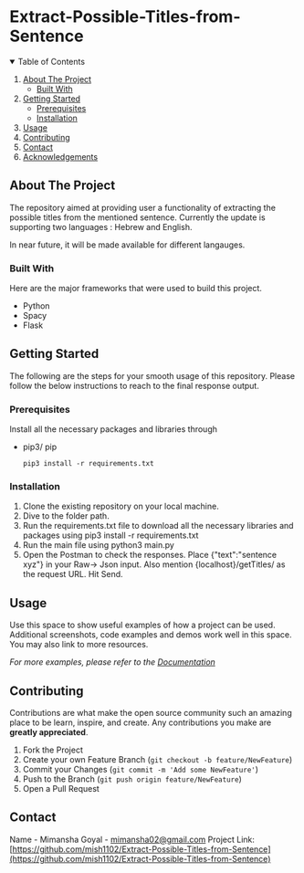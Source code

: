 # Extract-Possible-Titles-from-Sentence

<!-- TABLE OF CONTENTS -->
<details open="open">
  <summary>Table of Contents</summary>
  <ol>
    <li>
      <a href="#about-the-project">About The Project</a>
      <ul>
        <li><a href="#built-with">Built With</a></li>
      </ul>
    </li>
    <li>
      <a href="#getting-started">Getting Started</a>
      <ul>
        <li><a href="#prerequisites">Prerequisites</a></li>
        <li><a href="#installation">Installation</a></li>
      </ul>
    </li>
    <li><a href="#usage">Usage</a></li>
    <li><a href="#contributing">Contributing</a></li>
    <li><a href="#contact">Contact</a></li>
    <li><a href="#acknowledgements">Acknowledgements</a></li>
  </ol>
</details>



<!-- ABOUT THE PROJECT -->
## About The Project

  The repository aimed at providing user a functionality of extracting the possible titles from the mentioned sentence. Currently the update is supporting two languages : Hebrew and English. 
  
  In near future, it will be made available for different langauges. 

### Built With

Here are the major frameworks that were used to build this project. 
* Python
* Spacy
* Flask


<!-- GETTING STARTED -->
## Getting Started

The following are the steps for your smooth usage of this repository. Please follow the below instructions to reach to the final response output. 

### Prerequisites

Install all the necessary packages and libraries through
* pip3/ pip
  ```
  pip3 install -r requirements.txt 
  ```

### Installation

1. Clone the existing repository on your local machine. 
2. Dive to the folder path.
3. Run the requirements.txt file to download all the necessary libraries and packages using pip3 install -r requirements.txt
4. Run the main file using python3 main.py
5. Open the Postman to check the responses. Place {"text":"sentence xyz"} in your Raw-> Json input. Also mention {localhost}/getTitles/ as the request URL. Hit Send. 

<!-- USAGE EXAMPLES -->
## Usage

Use this space to show useful examples of how a project can be used. Additional screenshots, code examples and demos work well in this space. You may also link to more resources.

_For more examples, please refer to the [Documentation](https://example.com)_

<!-- CONTRIBUTING -->
## Contributing

Contributions are what make the open source community such an amazing place to be learn, inspire, and create. Any contributions you make are **greatly appreciated**.

1. Fork the Project
2. Create your own Feature Branch (`git checkout -b feature/NewFeature`)
3. Commit your Changes (`git commit -m 'Add some NewFeature'`)
4. Push to the Branch (`git push origin feature/NewFeature`)
5. Open a Pull Request


<!-- CONTACT -->
## Contact

Name - Mimansha Goyal - mimansha02@gmail.com
Project Link: [https://github.com/mish1102/Extract-Possible-Titles-from-Sentence](https://github.com/mish1102/Extract-Possible-Titles-from-Sentence)
